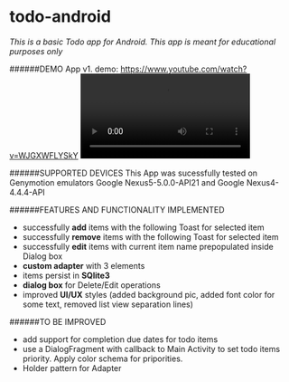# todo-android
*This is a basic Todo app for Android. This app is meant for educational purposes only*

######DEMO
App v1. demo: https://www.youtube.com/watch?v=WJGXWFLYSkY
![demo mov](https://github.com/dbykovsky/todo-android/blob/master/TodoApp.mov)

######SUPPORTED DEVICES
This App was sucessfully tested on Genymotion emulators Google Nexus5-5.0.0-API21 and Google Nexus4-4.4.4-API

######FEATURES AND FUNCTIONALITY IMPLEMENTED 
- successfully **add** items with the following Toast for selected item
- successfully **remove** items with the following Toast for selected item
- successfully **edit** items with current item name prepopulated inside Dialog box
- **custom adapter** with 3 elements 
- items persist in **SQlite3**
- **dialog box** for Delete/Edit operations 
- improved **UI/UX** styles (added background pic, added font color for some text, removed list view separation lines)


######TO BE IMPROVED
- add support for completion due dates for todo items
- use a DialogFragment with callback to Main Activity to set todo items priority.
Apply color schema for priporities.
- Holder pattern for Adapter






